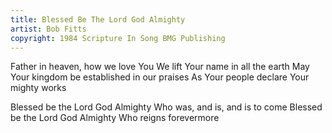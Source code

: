 ```yaml
---
title: Blessed Be The Lord God Almighty
artist: Bob Fitts
copyright: 1984 Scripture In Song BMG Publishing
---
```


Father in heaven, how we love You
We lift Your name in all the earth
May Your kingdom be established in our praises
As Your people declare Your mighty works

Blessed be the Lord God Almighty
Who was, and is, and is to come
Blessed be the Lord God Almighty
Who reigns forevermore

